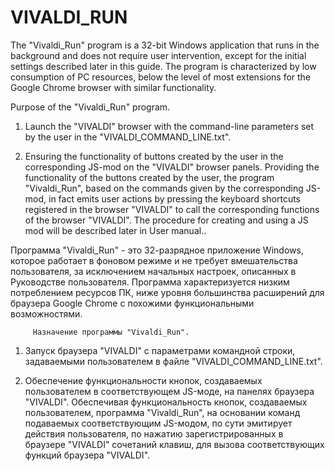 # VIVALDI_RUN

The "Vivaldi_Run" program is a 32-bit Windows application that runs in the background and does not require user intervention, except for the initial settings described later in this guide. The program is characterized by low consumption of PC resources, below the level of most extensions for the Google Chrome browser with similar functionality.

Purpose of the "Vivaldi_Run" program.

1) Launch the "VIVALDI" browser with the command-line parameters set by the user in the "VIVALDI_COMMAND_LINE.txt". 

2) Ensuring the functionality of buttons created by the user in the corresponding JS-mod on the "VIVALDI"  browser panels.
Providing the functionality of the buttons created by the user, the program "Vivaldi_Run", based on the commands given by the corresponding JS-mod, in fact emits user actions by pressing the keyboard shortcuts registered in the browser "VIVALDI" to call the corresponding functions of the browser "VIVALDI". The procedure for creating and using a JS mod will be described later in  User manual..




Программа "Vivaldi_Run" - это 32-разрядное приложение Windows, которое работает в фоновом режиме и не требует вмешательства пользователя, за исключением начальных настроек, описанных в Руководстве пользователя. Программа характеризуется низким потреблением ресурсов ПК, ниже уровня большинства расширений для браузера Google Chrome с похожими функциональными возможностями.

         Назначение программы "Vivaldi_Run".

1) Запуск браузера "VIVALDI" с параметрами командной строки, задаваемыми пользователем в файле "VIVALDI_COMMAND_LINE.txt". 

2) Обеспечение функциональности кнопок, создаваемых пользователем в соответствующем JS-моде, на панелях браузера "VIVALDI".
Обеспечивая функциональность кнопок, создаваемых пользователем, программа "Vivaldi_Run",  на основании команд подаваемых соответствующим JS-модом, по сути эмитирует действия пользователя, по нажатию зарегистрированных в браузере   "VIVALDI" сочетаний клавиш, для вызова соответствующих функций браузера "VIVALDI".

